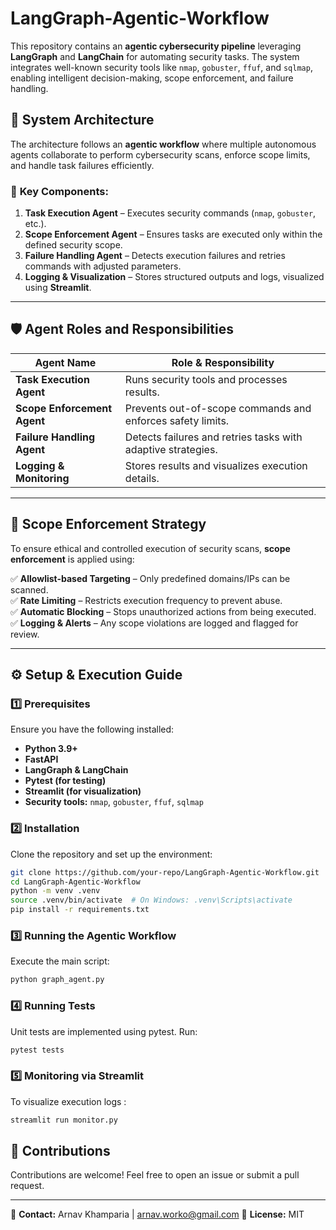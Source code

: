 # LangGraph-Agentic-Workflow

This repository contains an **agentic cybersecurity pipeline** leveraging **LangGraph** and **LangChain** for automating security tasks. The system integrates well-known security tools like `nmap`, `gobuster`, `ffuf`, and `sqlmap`, enabling intelligent decision-making, scope enforcement, and failure handling.

## 🚀 System Architecture

The architecture follows an **agentic workflow** where multiple autonomous agents collaborate to perform cybersecurity scans, enforce scope limits, and handle task failures efficiently.

### 🔹 **Key Components:**
1. **Task Execution Agent** – Executes security commands (`nmap`, `gobuster`, etc.).
2. **Scope Enforcement Agent** – Ensures tasks are executed only within the defined security scope.
3. **Failure Handling Agent** – Detects execution failures and retries commands with adjusted parameters.
4. **Logging & Visualization** – Stores structured outputs and logs, visualized using **Streamlit**.

---

## 🛡️ **Agent Roles and Responsibilities**

| Agent Name                  | Role & Responsibility |
|-----------------------------|----------------------|
| **Task Execution Agent**     | Runs security tools and processes results. |
| **Scope Enforcement Agent**  | Prevents out-of-scope commands and enforces safety limits. |
| **Failure Handling Agent**   | Detects failures and retries tasks with adaptive strategies. |
| **Logging & Monitoring**     | Stores results and visualizes execution details. |

---

## 🔐 **Scope Enforcement Strategy**

To ensure ethical and controlled execution of security scans, **scope enforcement** is applied using:

✅ **Allowlist-based Targeting** – Only predefined domains/IPs can be scanned.  
✅ **Rate Limiting** – Restricts execution frequency to prevent abuse.  
✅ **Automatic Blocking** – Stops unauthorized actions from being executed.  
✅ **Logging & Alerts** – Any scope violations are logged and flagged for review.  

---

## ⚙️ **Setup & Execution Guide**

### **1️⃣ Prerequisites**
Ensure you have the following installed:

- **Python 3.9+**
- **FastAPI**
- **LangGraph & LangChain**
- **Pytest (for testing)**
- **Streamlit (for visualization)**
- **Security tools:** `nmap`, `gobuster`, `ffuf`, `sqlmap`

### **2️⃣ Installation**
Clone the repository and set up the environment:

```bash
git clone https://github.com/your-repo/LangGraph-Agentic-Workflow.git
cd LangGraph-Agentic-Workflow
python -m venv .venv
source .venv/bin/activate  # On Windows: .venv\Scripts\activate
pip install -r requirements.txt
```

### **3️⃣ Running the Agentic Workflow**
Execute the main script:

```bash
python graph_agent.py 
```

### 4️⃣ Running Tests
Unit tests are implemented using pytest. Run:
```bash
pytest tests
```

### 5️⃣ Monitoring via Streamlit
To visualize execution logs :
```bash
streamlit run monitor.py
```


## 👥 **Contributions**
Contributions are welcome! Feel free to open an issue or submit a pull request.

---

📧 **Contact:** Arnav Khamparia | arnav.worko@gmail.com
📌 **License:** MIT  


